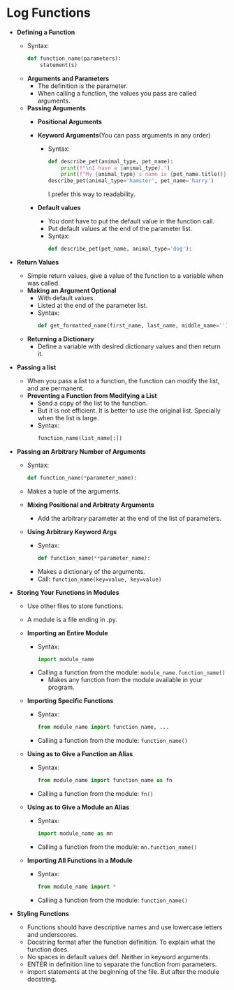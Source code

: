 # Log Functions

- **Defining a Function**
  - Syntax:
    ```python
    def function_name(parameters):
        statement(s)
    ```
  - **Arguments and Parameters**
    - The definition is the parameter.
    - When calling a function, the values you pass are called arguments.
  - **Passing Arguments**
    - **Positional Arguments**
    - **Keyword Arguments**(You can pass arguments in any order)
      - Syntax:
        ```python
        def describe_pet(animal_type, pet_name):
            print(f"\nI have a {animal_type}.")
            print(f"My {animal_type}'s name is {pet_name.title()}.")
        describe_pet(animal_type='hamster', pet_name='harry')
        ```
        I prefer this way to readability.

    - **Default values**
      - You dont have to put the default value in the function call.
      - Put default values at the end of the parameter list.
      - Syntax:
        ```python
        def describe_pet(pet_name, animal_type='dog'):
        ```
- **Return Values**
  - Simple return values, give a value of the function to a variable when was called.
  - **Making an Argument Optional**
    - With default values.
    - Listed at the end of the parameter list.
    - Syntax:
      ```python
      def get_formatted_name(first_name, last_name, middle_name=''):
      ```
  - **Returning a Dictionary**
    - Define a variable with desired dictionary values and then return it.
- **Passing a list**
  - When you pass a list to a function, the function can modify the list, and are permanent.
  - **Preventing a Function from Modifying a List**
    - Send a copy of the list to the function.
    - But it is not efficient. It is better to use the original list. Specially when the list is large.
    - Syntax:
      ```python
      function_name(list_name[:])
      ```

- **Passing an Arbitrary Number of Arguments**
  - Syntax:
    ```python
    def function_name(*parameter_name):
    ```
  - Makes a tuple of the arguments.

  - **Mixing Positional and Arbitraty Arguments**
    - Add the arbitrary parameter at the end of the list of parameters.
  - **Using Arbitrary Keyword Args**
    - Syntax:
      ```python
      def function_name(**parameter_name):
      ```
    - Makes a dictionary of the arguments.
    - Call: `function_name(key=value, key=value)`

- **Storing Your Functions in Modules**
  - Use other files to store functions.
  - A module is a file ending in .py.
  - **Importing an Entire Module**
    - Syntax:
      ```python
      import module_name
      ```
    - Calling a function from the module: `module_name.function_name()`
      - Makes any function from the module available in your program.

  - **Importing Specific Functions**
    - Syntax:
      ```python
      from module_name import function_name, ...
      ```
    - Calling a function from the module: `function_name()`

  - **Using as to Give a Function an Alias**
    - Syntax:
      ```python
      from module_name import function_name as fn
      ```
    - Calling a function from the module: `fn()`

  - **Using as to Give a Module an Alias**
    - Syntax:
      ```python
      import module_name as mn
      ```
    - Calling a function from the module: `mn.function_name()`

  - **Importing All Functions in a Module**
    - Syntax:
      ```python
      from module_name import *
      ```
    - Calling a function from the module: `function_name()`

- **Styling Functions**
  - Functions should have descriptive names and use lowercase letters and underscores.
  - Docstring format after the function definition. To explain what the function does.
  - No spaces in default values def. Neither in keyword arguments.
  - ENTER in definition line to separate the function from parameters.
  - import statements at the beginning of the file. But after the module docstring.



